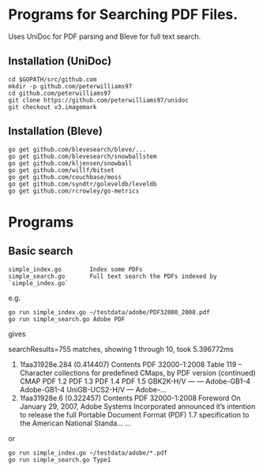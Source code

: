Programs for Searching PDF Files.
================================

Uses UniDoc for PDF parsing and Bleve for full text search.

Installation (UniDoc)
---------------------
	cd $GOPATH/src/github.com
	mkdir -p github.com/peterwilliams97
	cd github.com/peterwilliams97
	git clone https://github.com/peterwilliams97/unidoc
	git checkout v3.imagemark

Installation (Bleve)
--------------------
	go get github.com/blevesearch/bleve/...
	go get github.com/blevesearch/snowballstem
	go get github.com/kljensen/snowball
	go get github.com/willf/bitset
	go get github.com/couchbase/moss
	go get github.com/syndtr/goleveldb/leveldb
	go get github.com/rcrowley/go-metrics

Programs
========
Basic search
------------
	simple_index.go        Index some PDFs
	simple_search.go       Full text search the PDFs indexed by `simple_index.go`

e.g.

	go run simple_index.go ~/testdata/adobe/PDF32000_2008.pdf
	go run simple_search.go Adobe PDF

gives

searchResults=755 matches, showing 1 through 10, took 5.396772ms
1. 1faa31928e.284 (0.414407)
  Contents
    <bold>PDF</bold> 32000-1:2008
Table 119 –  Character collections for predefined CMaps, by <bold>PDF</bold> version  (continued)
CMAP <bold>PDF</bold> 1.2 <bold>PDF</bold> 1.3 <bold>PDF</bold> 1.4 <bold>PDF</bold> 1.5
GBK2K-H/V — — <bold>Adobe</bold>-GB1-4 <bold>Adobe</bold>-GB1-4
UniGB-UCS2-H/V — <bold>Adobe</bold>-…
2. 1faa31928e.6 (0.322457)
  Contents
    <bold>PDF</bold> 32000-1:2008
    Foreword
On January 29, 2007, <bold>Adobe</bold> Systems Incorporated announced it’s intention to release the full Portable
Document Format (<bold>PDF</bold>) 1.7 specification to the American National Standa…
...

or

	go run simple_index.go ~/testdata/adobe/*.pdf
	go run simple_search.go Type1
